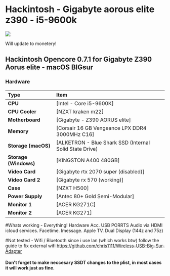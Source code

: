 # Hackintosh - Gigabyte aorous elite z390 - i5-9600k

<img src="https://i.imgur.com/ud3J0I8.png"/>


Will update to monetery!
## Hackintosh Opencore 0.7.1 for Gigabyte Z390 Aorus elite - macOS BIGsur 

### Hardware

Type|Item
:----|:----
**CPU** | [Intel - Core i5-9600K]
**CPU Cooler** | [NZXT kraken m22] 
**Motherboard** | [Gigabyte - Z390 AORUS elite]
**Memory** | [Corsair 16 GB Vengeance LPX DDR4 3000MHz C16]
**Storage (macOS)** | [ALKETRON - Blue Shark SSD (Internal Solid State Drive) | 120GB]
**Storage (Windows)** | [KINGSTON A400 480GB]
**Video Card** | [Gigabyte rtx 2070 super (disabled)]
**Video Card 2** | [Gigabyte rx 570 (working)]
**Case** | [NZXT H500]
**Power Supply** | [Antec 80+ Gold Semi-Modular]
**Monitor 1** | [ACER KG271C]
**Monitor 2** | [ACER KG271]


#Whats working - Everything!
Hardware Acc.
USB PORRTS
Audio via HDMI
icloud services. 
Facetime. 
Imessage. 
Apple TV. 
Dual Display (144z and 75z)

#Not tested - Wifi / Bluetooth since i use lan (which works btw)
follow the guide to fix external wifi
https://github.com/chris1111/Wireless-USB-Big-Sur-Adapter

#### Don't forget to make neccesary SSDT changes to the plist, in most cases it will work just as fine.
